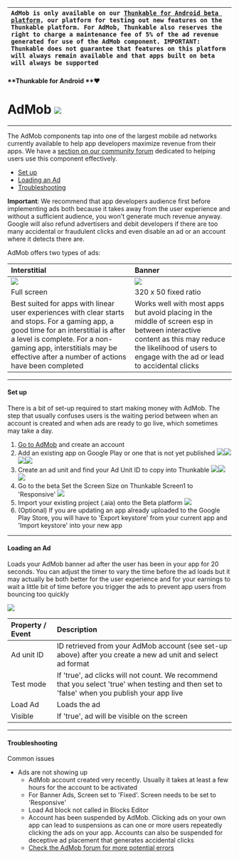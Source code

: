 | `AdMob is only available on our `[`Thunkable for Android beta platform`](http://beta.thunkable.com/)`, our platform for testing out new features on the Thunkable platform. For AdMob, Thunkable also reserves the right to charge a maintenance fee of 5% of the ad revenue generated for use of the AdMob component. IMPORTANT: Thunkable does not guarantee that features on this platform will always remain available and that apps built on beta will always be supported` |
| :--- |


#### **Thunkable for Android **❤

# AdMob ![](/assets/admob-icon.png)

---

The AdMob components tap into one of the largest mobile ad networks currently available to help app developers maximize revenue from their apps. We have a [section on our community forum](https://community.thunkable.com/c/professional/admob) dedicated to helping users use this component effectively.

* [Set up](#set-up)
* [Loading an Ad](#loading-an-ad)
* [Troubleshooting](#troubleshooting)

**Important**: We recommend that app developers audience first before implementing ads both because it takes away from the user experience and without a sufficient audience, you won't generate much revenue anyway. Google will also refund advertisers and debit developers if there are too many accidental or fraudulent clicks and even disable an ad or an account where it detects there are.

AdMob offers two types of ads:

| Interstitial | Banner |
| :--- | :--- |
| ![](/assets/admob-fig-1.png) | ![](/assets/admob-fig-2.png) |
| Full screen | 320 x 50 fixed ratio |
| Best suited for apps with linear user experiences with clear starts and stops.  For a gaming app, a good time for an interstitial is after a level is complete.  For a non-gaming app, interstitials may be effective after a number of actions have been completed | Works well with most apps but avoid placing in the middle of screen esp in between interactive content as this may reduce the likelihood of users to engage with the ad or lead to accidental clicks |

---

#### Set up

There is a bit of set-up required to start making money with AdMob.  The step that usually confuses users is the waiting period between when an account is created and when ads are ready to go live, which sometimes may take a day.

1. [Go to AdMob](https://www.google.com/admob/) and create an account 
2. Add an existing app on Google Play or one that is not yet published ![](/assets/admob-fig-3.png)![](/assets/admob-fig-4.png)![](/assets/admob-fig-5.png)![](/assets/admob-fig-6.png)
3. Create an ad unit and find your Ad Unit ID to copy into Thunkable  ![](/assets/admob-fig-7.png)![](/assets/admob-fig-8.png)![](/assets/admob-fig-9.png)
4. Go to the beta Set the Screen Size on Thunkable Screen1 to 'Responsive' ![](/assets/admob-fig-10.png)
5. Import your existing project \(.aia\) onto the Beta platform ![](/assets/admob-fig-11.png)
6. \(Optional\) If you are updating an app already uploaded to the Google Play Store, you will have to 'Export keystore' from your current app and 'Import keystore' into your new app

---

#### Loading an Ad

Loads your AdMob banner ad after the user has been in your app for 20 seconds.  You can adjust the timer to vary the time before the ad loads but it may actually be both better for the user experience and for your earnings to wait a little bit of time before you trigger the ads to prevent app users from bouncing too quickly

![](/assets/admob-blocks-1.png)

| Property / Event | Description |
| :--- | :--- |
| Ad unit ID | ID retrieved from your AdMob account \(see set-up above\) after you create a new ad unit and select ad format |
| Test mode | If 'true', ad clicks will not count. We recommend that you select 'true' when testing and then set to 'false' when you publish your app live |
| Load Ad | Loads the ad |
| Visible | If 'true', ad will be visible on the screen |

---

#### Troubleshooting

Common issues

* Ads are not showing up
  * AdMob account created very recently. Usually it takes at least a few hours for the account to be activated
  * For Banner Ads, Screen set to 'Fixed'. Screen needs to be set to 'Responsive'
  * Load Ad block not called in Blocks Editor
  * Account has been suspended by AdMob. Clicking ads on your own app can lead to suspensions as can one or more users repeatedly clicking the ads on your app. Accounts can also be suspended for deceptive ad placement that generates accidental clicks
  * [Check the AdMob forum for more potential errors](https://community.thunkable.com/c/professional/admob)



